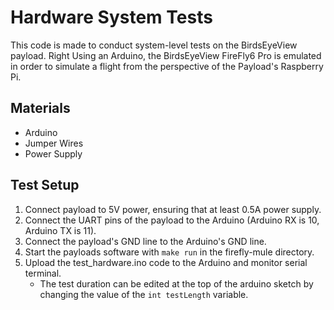 # Hardware System Tests
This code is made to conduct system-level tests on the BirdsEyeView payload. Right Using an Arduino, the BirdsEyeView FireFly6 Pro is emulated in order to simulate a flight from the perspective of the Payload's Raspberry Pi.

## Materials

* Arduino
* Jumper Wires
* Power Supply

## Test Setup

1) Connect payload to 5V power, ensuring that at least 0.5A power supply.
2) Connect the UART pins of the payload to the Arduino (Arduino RX is 10, Arduino TX is 11).
3) Connect the payload's GND line to the Arduino's GND line.
4) Start the payloads software with `make run` in the firefly-mule directory.
5) Upload the test_hardware.ino code to the Arduino and monitor serial terminal.
    * The test duration can be edited at the top of the arduino sketch by changing the value of the `int testLength` variable.
